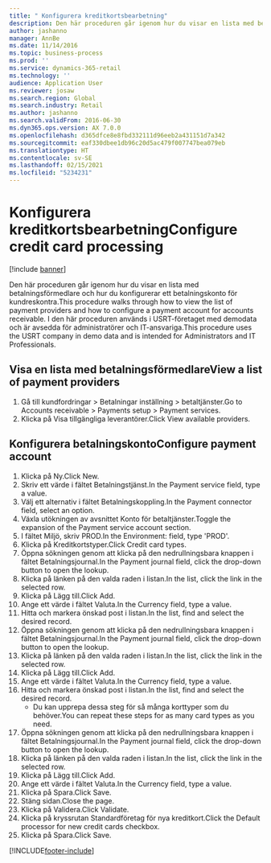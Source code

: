```yaml
---
title: " Konfigurera kreditkortsbearbetning"
description: Den här proceduren går igenom hur du visar en lista med betalningsförmedlare och hur du konfigurerar ett betalningskonto för kundreskontra.
author: jashanno
manager: AnnBe
ms.date: 11/14/2016
ms.topic: business-process
ms.prod: ''
ms.service: dynamics-365-retail
ms.technology: ''
audience: Application User
ms.reviewer: josaw
ms.search.region: Global
ms.search.industry: Retail
ms.author: jashanno
ms.search.validFrom: 2016-06-30
ms.dyn365.ops.version: AX 7.0.0
ms.openlocfilehash: d365dfce8e8fbd332111d96eeb2a431151d7a342
ms.sourcegitcommit: eaf330dbee1db96c20d5ac479f007747bea079eb
ms.translationtype: HT
ms.contentlocale: sv-SE
ms.lasthandoff: 02/15/2021
ms.locfileid: "5234231"
---
```

# <a name="configure-credit-card-processing"></a><span data-ttu-id="2e3b0-103"> Konfigurera kreditkortsbearbetning</span><span class="sxs-lookup"><span data-stu-id="2e3b0-103">Configure credit card processing</span></span>

[!include [banner](../includes/banner.md)]

<span data-ttu-id="2e3b0-104">Den här proceduren går igenom hur du visar en lista med betalningsförmedlare och hur du konfigurerar ett betalningskonto för kundreskontra.</span><span class="sxs-lookup"><span data-stu-id="2e3b0-104">This procedure walks through how to view the list of payment providers and how to configure a payment account for accounts receivable.</span></span> <span data-ttu-id="2e3b0-105">I den här proceduren används i USRT-företaget med demodata och är avsedda för administratörer och IT-ansvariga.</span><span class="sxs-lookup"><span data-stu-id="2e3b0-105">This procedure uses the USRT company in demo data and is intended for Administrators and IT Professionals.</span></span>


## <a name="view-a-list-of-payment-providers"></a><span data-ttu-id="2e3b0-106">Visa en lista med betalningsförmedlare</span><span class="sxs-lookup"><span data-stu-id="2e3b0-106">View a list of payment providers</span></span>
1. <span data-ttu-id="2e3b0-107">Gå till kundfordringar > Betalningar inställning > betaltjänster.</span><span class="sxs-lookup"><span data-stu-id="2e3b0-107">Go to Accounts receivable > Payments setup > Payment services.</span></span>
2. <span data-ttu-id="2e3b0-108">Klicka på Visa tillgängliga leverantörer.</span><span class="sxs-lookup"><span data-stu-id="2e3b0-108">Click View available providers.</span></span>

## <a name="configure-payment-account"></a><span data-ttu-id="2e3b0-109">Konfigurera betalningskonto</span><span class="sxs-lookup"><span data-stu-id="2e3b0-109">Configure payment account</span></span>
1. <span data-ttu-id="2e3b0-110">Klicka på Ny.</span><span class="sxs-lookup"><span data-stu-id="2e3b0-110">Click New.</span></span>
2. <span data-ttu-id="2e3b0-111">Skriv ett värde i fältet Betalningstjänst.</span><span class="sxs-lookup"><span data-stu-id="2e3b0-111">In the Payment service field, type a value.</span></span>
3. <span data-ttu-id="2e3b0-112">Välj ett alternativ i fältet Betalningskoppling.</span><span class="sxs-lookup"><span data-stu-id="2e3b0-112">In the Payment connector field, select an option.</span></span>
4. <span data-ttu-id="2e3b0-113">Växla utökningen av avsnittet Konto för betaltjänster.</span><span class="sxs-lookup"><span data-stu-id="2e3b0-113">Toggle the expansion of the Payment service account section.</span></span>
5. <span data-ttu-id="2e3b0-114">I fältet Miljö, skriv PROD.</span><span class="sxs-lookup"><span data-stu-id="2e3b0-114">In the Environment: field, type 'PROD'.</span></span>
6. <span data-ttu-id="2e3b0-115">Klicka på Kreditkortstyper.</span><span class="sxs-lookup"><span data-stu-id="2e3b0-115">Click Credit card types.</span></span>
7. <span data-ttu-id="2e3b0-116">Öppna sökningen genom att klicka på den nedrullningsbara knappen i fältet Betalningsjournal.</span><span class="sxs-lookup"><span data-stu-id="2e3b0-116">In the Payment journal field, click the drop-down button to open the lookup.</span></span>
8. <span data-ttu-id="2e3b0-117">Klicka på länken på den valda raden i listan.</span><span class="sxs-lookup"><span data-stu-id="2e3b0-117">In the list, click the link in the selected row.</span></span>
9. <span data-ttu-id="2e3b0-118">Klicka på Lägg till.</span><span class="sxs-lookup"><span data-stu-id="2e3b0-118">Click Add.</span></span>
10. <span data-ttu-id="2e3b0-119">Ange ett värde i fältet Valuta.</span><span class="sxs-lookup"><span data-stu-id="2e3b0-119">In the Currency field, type a value.</span></span>
11. <span data-ttu-id="2e3b0-120">Hitta och markera önskad post i listan.</span><span class="sxs-lookup"><span data-stu-id="2e3b0-120">In the list, find and select the desired record.</span></span>
12. <span data-ttu-id="2e3b0-121">Öppna sökningen genom att klicka på den nedrullningsbara knappen i fältet Betalningsjournal.</span><span class="sxs-lookup"><span data-stu-id="2e3b0-121">In the Payment journal field, click the drop-down button to open the lookup.</span></span>
13. <span data-ttu-id="2e3b0-122">Klicka på länken på den valda raden i listan.</span><span class="sxs-lookup"><span data-stu-id="2e3b0-122">In the list, click the link in the selected row.</span></span>
14. <span data-ttu-id="2e3b0-123">Klicka på Lägg till.</span><span class="sxs-lookup"><span data-stu-id="2e3b0-123">Click Add.</span></span>
15. <span data-ttu-id="2e3b0-124">Ange ett värde i fältet Valuta.</span><span class="sxs-lookup"><span data-stu-id="2e3b0-124">In the Currency field, type a value.</span></span>
16. <span data-ttu-id="2e3b0-125">Hitta och markera önskad post i listan.</span><span class="sxs-lookup"><span data-stu-id="2e3b0-125">In the list, find and select the desired record.</span></span>
    * <span data-ttu-id="2e3b0-126">Du kan upprepa dessa steg för så många korttyper som du behöver.</span><span class="sxs-lookup"><span data-stu-id="2e3b0-126">You can repeat these steps for as many card types as you need.</span></span>  
17. <span data-ttu-id="2e3b0-127">Öppna sökningen genom att klicka på den nedrullningsbara knappen i fältet Betalningsjournal.</span><span class="sxs-lookup"><span data-stu-id="2e3b0-127">In the Payment journal field, click the drop-down button to open the lookup.</span></span>
18. <span data-ttu-id="2e3b0-128">Klicka på länken på den valda raden i listan.</span><span class="sxs-lookup"><span data-stu-id="2e3b0-128">In the list, click the link in the selected row.</span></span>
19. <span data-ttu-id="2e3b0-129">Klicka på Lägg till.</span><span class="sxs-lookup"><span data-stu-id="2e3b0-129">Click Add.</span></span>
20. <span data-ttu-id="2e3b0-130">Ange ett värde i fältet Valuta.</span><span class="sxs-lookup"><span data-stu-id="2e3b0-130">In the Currency field, type a value.</span></span>
21. <span data-ttu-id="2e3b0-131">Klicka på Spara.</span><span class="sxs-lookup"><span data-stu-id="2e3b0-131">Click Save.</span></span>
22. <span data-ttu-id="2e3b0-132">Stäng sidan.</span><span class="sxs-lookup"><span data-stu-id="2e3b0-132">Close the page.</span></span>
23. <span data-ttu-id="2e3b0-133">Klicka på Validera.</span><span class="sxs-lookup"><span data-stu-id="2e3b0-133">Click Validate.</span></span>
24. <span data-ttu-id="2e3b0-134">Klicka på kryssrutan Standardföretag för nya kreditkort.</span><span class="sxs-lookup"><span data-stu-id="2e3b0-134">Click the Default processor for new credit cards checkbox.</span></span>
25. <span data-ttu-id="2e3b0-135">Klicka på Spara.</span><span class="sxs-lookup"><span data-stu-id="2e3b0-135">Click Save.</span></span>



[!INCLUDE[footer-include](../../includes/footer-banner.md)]
